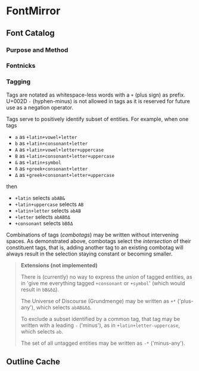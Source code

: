 

# FontMirror

## Font Catalog

### Purpose and Method

### Fontnicks

### Tagging

Tags are notated as whitespace-less words with a `+` (plus sign) as prefix. U+002D `-` (hyphen-minus) is
not allowed in tags as it is reserved for future use as a negation operator.

Tags serve to positively identify subset of entities. For example, when one tags

* `a` as `+latin+vowel+letter`
* `b` as `+latin+consonant+letter`
* `A` as `+latin+vowel+letter+uppercase`
* `B` as `+latin+consonant+letter+uppercase`
* `&` as `+latin+symbol`
* `δ` as `+greek+consonant+letter`
* `Δ` as `+greek+consonant+letter+uppercase`

then

* `+latin`              selects `abAB&`
* `+latin+uppercase`    selects `AB`
* `+latin+letter`       selects `abAB`
* `+letter`             selects `abABδΔ`
* `+consonant`          selects `bBδΔ`

Combinations of tags (*combotags*) may be written without intervening spaces. As demonstrated above,
combotags select the *intersection* of their constituent tags, that is, adding another tag to an existing
combotag will always result in the selection staying constant or becoming smaller.



<!-- --------------------------------------------------------------------------------------------------- -->
> **Extensions (not implemented)**
>
> There is (currently) no way to express the *union* of tagged entities, as in 'give me everything tagged
> `+consonant` or `+symbol`' (which would result in `bB&δΔ`).
>
> The Universe of Discourse (Grundmenge) may be written as `+*` ('plus-any'), which selects `abAB&δΔ`.
>
> To exclude a subset identified by a common tag, that tag may be written with a leading `-` ('minus'), as
> in `+latin+letter-uppercase`, which selects `ab`.
>
> The set of all untagged entities may be written as `-*` ('minus-any').

<!-- --------------------------------------------------------------------------------------------------- -->


## Outline Cache



